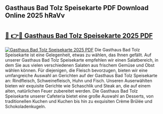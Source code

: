 ## Gasthaus Bad Tolz Speisekarte PDF Download Online 2025 hRaVv

# <h2><a href="http://gc6j612.nevu.top/?p=Gasthaus+Bad+Tolz+Speisekarte">🔗 👉🔴 Gasthaus Bad Tolz Speisekarte 2025 PDF</a></h2>

[![Gasthaus Bad Tolz Speisekarte 2025 PDF](https://i.imgur.com/dBaPXMq.png)](http://gc6j612.nevu.top/?p=Gasthaus+Bad+Tolz+Speisekarte)
Die Gasthaus Bad Tolz Speisekarte ist eine Gelegenheit, etwas zu wählen, das Ihnen gefällt. Auf unserer Gasthaus Bad Tolz Speisekarte empfehlen wir einen Salatbereich, in dem Sie aus vielen verschiedenen Salaten aus frischem Gemüse und Obst wählen können. Für diejenigen, die Fleisch bevorzugen, bieten wir eine umfangreiche Auswahl an Gerichten auf der Gasthaus Bad Tolz Speisekarte an: Rindfleisch, Schweinefleisch, Huhn und Fisch. Unseren Auserwählten bieten wir exquisite Gerichte wie Schaschlik und Steak an, die auf einem alten, natürlichen Feuer zubereitet werden. Die Gasthaus Bad Tolz Speisekarte unserer Cafeteria bietet eine große Auswahl an Desserts, von traditionellen Kuchen und Kuchen bis hin zu exquisiten Crème Brûlée und Schokoladenkugeln.

